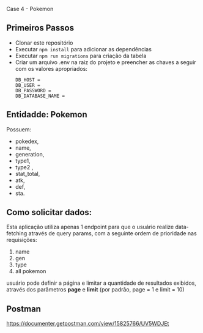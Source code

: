 Case 4 - Pokemon

## Primeiros Passos

- Clonar este repositório
- Executar `npm install` para adicionar as dependências
- Executar `npm run migrations` para criação da tabela
- Criar um arquivo .env na raiz do projeto e preencher as chaves a seguir com os valores apropriados:
  ```
  DB_HOST =
  DB_USER =
  DB_PASSWORD =
  DB_DATABASE_NAME =
  ```

## Entidadde: Pokemon

Possuem:

- pokedex,
- name,
- generation,
- type1,
- type2 ,
- stat_total,
- atk,
- def,
- sta.

## Como solicitar dados:

Esta aplicação utiliza apenas 1 endpoint para que o usuário realize data-fetching através de query params, com a seguinte ordem de prioridade nas requisições:

1. name
2. gen
3. type
4. all pokemon

usuário pode definir a página e limitar a quantidade de resultados exibidos, através dos parâmetros **page** e **limit** (por padrão, page = 1 e limit = 10)

## Postman

https://documenter.getpostman.com/view/15825766/UV5WDJEt
